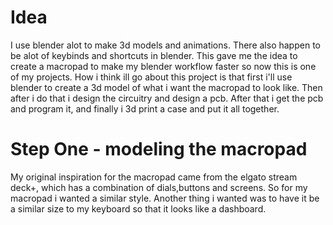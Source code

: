 # Idea

I use blender alot to make 3d models and animations. There also happen to be alot of keybinds and shortcuts in blender. This gave me the idea to create a macropad to make my blender workflow faster so now this is one of my projects. How i think ill go about this project is that first i'll use blender to create a 3d model of what i want the macropad to look like. Then after i do that i design the circuitry and design a pcb. After that i get the pcb and program it, and finally i 3d print a case and put it all together.

# Step One - modeling the macropad

My original inspiration for the macropad came from the elgato stream deck+, which has a combination of dials,buttons and screens. So for my macropad i wanted a similar style. Another thing i wanted was to have it be a similar size to my keyboard so that it looks like a dashboard.
